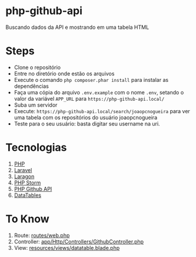 # php-github-api
 Buscando dados da API e mostrando em uma tabela HTML
 
 # Steps
 
 - Clone o repositório
 - Entre no diretório onde estão os arquivos
 - Execute o comando `php composer.phar install` para instalar as dependências
 - Faça uma cópia do arquivo `.env.example` com o nome `.env`, setando o valor da variável `APP_URL` para `https://php-github-api.local/`
 - Suba um servidor
 - Execute: `https://php-github-api.local/search/joaopcnogueira` para ver uma tabela com os repositórios do usuário joaopcnogueira
 - Teste para o seu usuário: basta digitar seu username na uri.


# Tecnologias
1. [PHP](https://www.php.net/)
2. [Laravel](https://laravel.com/)
3. [Laragon](https://laragon.org/)
4. [PHP Storm](https://www.jetbrains.com/pt-br/phpstorm/)
5. [PHP Github API](https://github.com/KnpLabs/php-github-api)
6. [DataTables](https://datatables.net/)

# To Know
1. Route: [routes/web.php](routes/web.php)
2. Controller: [app/Http/Controllers/GithubController.php](app/Http/Controllers/GithubController.php)
3. View: [resources/views/datatable.blade.php](resources/views/datatable.blade.php)
